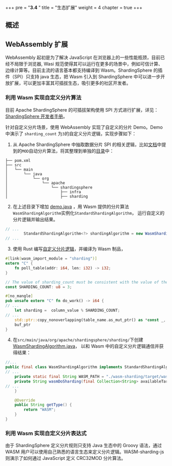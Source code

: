 +++
pre = "<b>3.4 </b>"
title = "生态扩展"
weight = 4
chapter = true
+++

## 概述

## WebAssembly 扩展

WebAssembly 起初是为了解决 JavaScript 在浏览器上的一些性能瓶颈，目前已经不局限于浏览器, Wasi 规范使得其可以运行在更多的场景中，例如可信计算、边缘计算等。目前主流的语言基本都支持编译到 Wasm。ShardingSphere 的插件（SPI）只支持 java 生态，把 Wasm 引入到 ShardingSphere 中可以进一步开放扩展，可以更加丰富其可插拔生态，吸引更多的社区开发者。

### 利用 Wasm 实现自定义分片算法

目前 Apache ShardingSphere 的可插拔架构使用 SPI 方式进行扩展，详见：[ShardingSphere 开发者手册](https://shardingsphere.apache.org/document/current/cn/dev-manual/)。

针对自定义分片场景，使用 WebAssembly 实现了自定义的分片 Demo。Demo 中演示了 `sharding_count` 为`3`的自定义分片逻辑，实现步骤如下：

1. 从 Apache ShardingSphere 中抽取数据分片 SPI 的相关逻辑，比如[文档](https://shardingsphere.apache.org/document/current/cn/dev-manual/sharding/)中提到的`MOD`自动分片算法，将其整理到单独的[目录](https://github.com/apache/shardingsphere-on-cloud/tree/main/wasm/wasm-sharding-java/src/main/java/org/apache/shardingsphere)中：

```shell
├── pom.xml
├── src
│   └── main
│       └── java
│           └── org
│               └── apache
│                   └── shardingsphere
│                       ├── infra 
│                       ├── sharding 

```

2. 在上述目录下增加 [demo.java](https://github.com/apache/shardingsphere-on-cloud/blob/main/wasm/wasm-sharding-java/src/main/java/org/apache/shardingsphere/demo.java) ，用 Wasm 提供的分片算法`WasmShardingAlgorithm`实例化`StandardShardingAlgorithm`， 运行自定义的分片逻辑并输出结果。

```java
// ...
        StandardShardingAlgorithm<?> shardingAlgorithm = new WasmShardingAlgorithm();
// ...

```

3. 使用 Rust 编写[自定义分片逻辑](https://github.com/apache/shardingsphere-on-cloud/tree/main/wasm/wasm-sharding-java/wasm-sharding)，并编译为 Wasm 制品，

```rust
#[link(wasm_import_module = "sharding")]
extern "C" {
    fn poll_table(addr: i64, len: i32) -> i32;
}

// The value of sharding_count must be consistent with the value of the AvaliableTargetNames
const SHARDING_COUNT: u8 = 3;

#[no_mangle]
pub unsafe extern "C" fn do_work() -> i64 {
// ...
    let sharding =  column_value % SHARDING_COUNT;
// ...
    std::ptr::copy_nonoverlapping(table_name.as_mut_ptr() as *const _, buf.as_mut_ptr().add(len as usize), table_name.len());
    buf_ptr
}
```

4. 在`src/main/java/org/apache/shardingsphere/sharding/`下创建 [WasmShardingAlgorithm.java](https://github.com/apache/shardingsphere-on-cloud/blob/main/wasm/wasm-sharding-java/src/main/java/org/apache/shardingsphere/sharding/WasmShardingAlgorithm.java)， 以和 Wasm 中的自定义分片逻辑通信并获得结果：

```java
//...
public final class WasmShardingAlgorithm implements StandardShardingAlgorithm<Comparable<?>> {
// ...
    private static final String WASM_PATH = "./wasm-sharding/target/wasm32-wasi/debug/wasm_sharding.wasm";
    private String wasmDoSharding(final Collection<String> availableTargetNames, final PreciseShardingValue<Comparable<?>> shardingValue) {
// ...
    }

    @Override
    public String getType() {
        return "WASM";
    }
}

```

### 利用 Wasm 实现自定义分片表达式

由于 ShardingSphere 定义分片规则只支持 Java 生态中的 Groovy 语法，通过 WASM 用户可以使用自己熟悉的语言生态来定义分片逻辑。WASM-sharding-js 则演示了如何通过 JavaScript 定义 CRC32MOD 分片算法。
